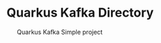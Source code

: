 # Quarkus Kafka Directory
<ul style="list-style: none;">
<li><a style="text-decoration: none;" href="https://github.com/qorri-di/Java-Quarkus/tree/master/quarkus-kafka/quarkus-kafka-template">Quarkus Kafka Simple project</a></li>
</ul>